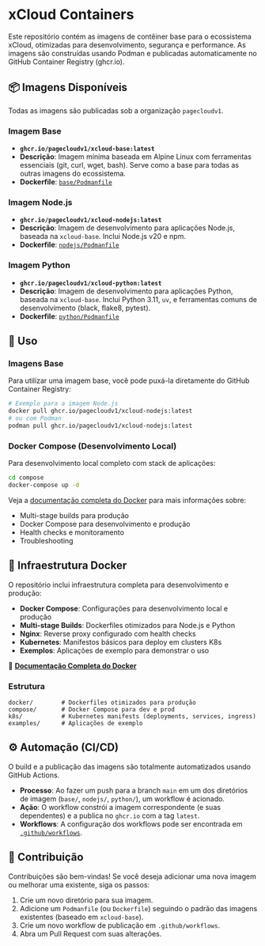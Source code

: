 #  xCloud Containers

Este repositório contém as imagens de contêiner base para o ecossistema xCloud, otimizadas para desenvolvimento, segurança e performance. As imagens são construídas usando Podman e publicadas automaticamente no GitHub Container Registry (ghcr.io).

## 📦 Imagens Disponíveis

Todas as imagens são publicadas sob a organização `pagecloudv1`.

### Imagem Base

-   **`ghcr.io/pagecloudv1/xcloud-base:latest`**
-   **Descrição**: Imagem mínima baseada em Alpine Linux com ferramentas essenciais (git, curl, wget, bash). Serve como a base para todas as outras imagens do ecossistema.
-   **Dockerfile**: [`base/Podmanfile`](./base/Podmanfile)

### Imagem Node.js

-   **`ghcr.io/pagecloudv1/xcloud-nodejs:latest`**
-   **Descrição**: Imagem de desenvolvimento para aplicações Node.js, baseada na `xcloud-base`. Inclui Node.js v20 e npm.
-   **Dockerfile**: [`nodejs/Podmanfile`](./nodejs/Podmanfile)

### Imagem Python

-   **`ghcr.io/pagecloudv1/xcloud-python:latest`**
-   **Descrição**: Imagem de desenvolvimento para aplicações Python, baseada na `xcloud-base`. Inclui Python 3.11, `uv`, e ferramentas comuns de desenvolvimento (black, flake8, pytest).
-   **Dockerfile**: [`python/Podmanfile`](./python/Podmanfile)

## 🚀 Uso

### Imagens Base

Para utilizar uma imagem base, você pode puxá-la diretamente do GitHub Container Registry:

```sh
# Exemplo para a imagem Node.js
docker pull ghcr.io/pagecloudv1/xcloud-nodejs:latest
# ou com Podman
podman pull ghcr.io/pagecloudv1/xcloud-nodejs:latest
```

### Docker Compose (Desenvolvimento Local)

Para desenvolvimento local completo com stack de aplicações:

```bash
cd compose
docker-compose up -d
```

Veja a [documentação completa do Docker](./DOCKER.md) para mais informações sobre:
- Multi-stage builds para produção
- Docker Compose para desenvolvimento e produção
- Health checks e monitoramento
- Troubleshooting

## 🐳 Infraestrutura Docker

O repositório inclui infraestrutura completa para desenvolvimento e produção:

-   **Docker Compose**: Configurações para desenvolvimento local e produção
-   **Multi-stage Builds**: Dockerfiles otimizados para Node.js e Python
-   **Nginx**: Reverse proxy configurado com health checks
-   **Kubernetes**: Manifestos básicos para deploy em clusters K8s
-   **Exemplos**: Aplicações de exemplo para demonstrar o uso

📖 **[Documentação Completa do Docker](./DOCKER.md)**

### Estrutura

```
docker/        # Dockerfiles otimizados para produção
compose/       # Docker Compose para dev e prod
k8s/           # Kubernetes manifests (deployments, services, ingress)
examples/      # Aplicações de exemplo
```

## ⚙️ Automação (CI/CD)

O build e a publicação das imagens são totalmente automatizados usando GitHub Actions.

-   **Processo**: Ao fazer um push para a branch `main` em um dos diretórios de imagem (`base/`, `nodejs/`, `python/`), um workflow é acionado.
-   **Ação**: O workflow constrói a imagem correspondente (e suas dependentes) e a publica no `ghcr.io` com a tag `latest`.
-   **Workflows**: A configuração dos workflows pode ser encontrada em [`.github/workflows`](./.github/workflows).

## 🤝 Contribuição

Contribuições são bem-vindas! Se você deseja adicionar uma nova imagem ou melhorar uma existente, siga os passos:

1.  Crie um novo diretório para sua imagem.
2.  Adicione um `Podmanfile` (ou `Dockerfile`) seguindo o padrão das imagens existentes (baseado em `xcloud-base`).
3.  Crie um novo workflow de publicação em `.github/workflows`.
4.  Abra um Pull Request com suas alterações.
